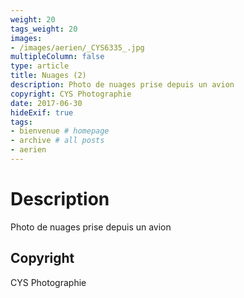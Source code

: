 ```yaml
---
weight: 20
tags_weight: 20
images:
- /images/aerien/_CYS6335_.jpg
multipleColumn: false
type: article
title: Nuages (2)
description: Photo de nuages prise depuis un avion
copyright: CYS Photographie
date: 2017-06-30
hideExif: true
tags:
- bienvenue # homepage
- archive # all posts
- aerien
---
```


# Description

Photo de nuages prise depuis un avion

## Copyright

CYS Photographie
